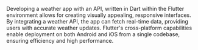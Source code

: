 Developing a weather app with an API, written in Dart within the Flutter environment allows for creating visually appealing, responsive interfaces.
By integrating a weather API, the app can fetch real-time data, providing users with accurate weather updates. 
Flutter's cross-platform capabilities enable deployment on both Android and iOS from a single codebase, ensuring efficiency and high performance.
